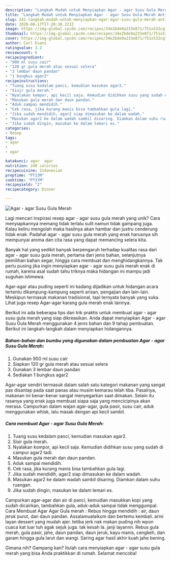 ```yaml
---
description: "Langkah Mudah untuk Menyiapkan Agar - agar Susu Gula Merah Anti Gagal"
title: "Langkah Mudah untuk Menyiapkan Agar - agar Susu Gula Merah Anti Gagal"
slug: 241-langkah-mudah-untuk-menyiapkan-agar-agar-susu-gula-merah-anti-gagal
date: 2020-08-17T17:20:38.221Z
image: https://img-global.cpcdn.com/recipes/34e2bde9a233e871/751x532cq70/agar-agar-susu-gula-merah-foto-resep-utama.jpg
thumbnail: https://img-global.cpcdn.com/recipes/34e2bde9a233e871/751x532cq70/agar-agar-susu-gula-merah-foto-resep-utama.jpg
cover: https://img-global.cpcdn.com/recipes/34e2bde9a233e871/751x532cq70/agar-agar-susu-gula-merah-foto-resep-utama.jpg
author: Carl Evans
ratingvalue: 3.2
reviewcount: 6
recipeingredient:
- "900 ml susu cair"
- "120 gr gula merah atau sesuai selera"
- "3 lembar daun pandan"
- "1 bungkus agar2"
recipeinstructions:
- "Tuang susu kedalam panci, kemudian masukan agar2."
- "Sisir gula merah."
- "Nyalakan kompor, api kecil saja. Kemudian didihkan susu yang sudah di campur agar2 tadi."
- "Masukan gula merah dan daun pandan."
- "Aduk sampai mendidih."
- "Cek rasa, jika kurang manis bisa tambahkan gula lagi."
- "Jika sudah mendidih, agar2 siap dimasukan ke dalam wadah."
- "Masukan agar2 ke dalam wadah sambil disaring. Diamkan dalam suhu ruangan."
- "Jika sudah dingin, masukan ke dalam lemari es."
categories:
- Resep
tags:
- agar
- 
- agar

katakunci: agar  agar 
nutrition: 248 calories
recipecuisine: Indonesian
preptime: "PT13M"
cooktime: "PT37M"
recipeyield: "2"
recipecategory: Dinner

---
```



![Agar - agar Susu Gula Merah](https://img-global.cpcdn.com/recipes/34e2bde9a233e871/751x532cq70/agar-agar-susu-gula-merah-foto-resep-utama.jpg)

Lagi mencari inspirasi resep agar - agar susu gula merah yang unik? Cara menyiapkannya memang tidak terlalu sulit namun tidak gampang juga. Kalau keliru mengolah maka hasilnya akan hambar dan justru cenderung tidak enak. Padahal agar - agar susu gula merah yang enak harusnya sih mempunyai aroma dan cita rasa yang dapat memancing selera kita.

Banyak hal yang sedikit banyak berpengaruh terhadap kualitas rasa dari agar - agar susu gula merah, pertama dari jenis bahan, selanjutnya pemilihan bahan segar, hingga cara membuat dan menghidangkannya. Tak perlu pusing jika ingin menyiapkan agar - agar susu gula merah enak di rumah, karena asal sudah tahu triknya maka hidangan ini mampu jadi suguhan istimewa.

Agar-agar atau puding seperti ini kadang dijadikan untuk hidangan acara tertentu dikampung-kampung seperti arisan, pengajian dan lain-lain. Meskipun termasuk makanan tradisional, tapi ternyata banyak yang suka. Lihat juga resep Agar-agar karang gula merah enak lainnya.


Berikut ini ada beberapa tips dan trik praktis untuk membuat agar - agar susu gula merah yang siap dikreasikan. Anda dapat menyiapkan Agar - agar Susu Gula Merah menggunakan 4 jenis bahan dan 9 tahap pembuatan. Berikut ini langkah-langkah dalam menyiapkan hidangannya.

<!--inarticleads1-->

##### Bahan-bahan dan bumbu yang digunakan dalam pembuatan Agar - agar Susu Gula Merah:

1. Gunakan 900 ml susu cair
1. Siapkan 120 gr gula merah atau sesuai selera
1. Gunakan 3 lembar daun pandan
1. Sediakan 1 bungkus agar2


Agar-agar sendiri termasuk dalam salah satu kategori makanan yang sangat pas disantap pada saat panas atau musim kemarau telah tiba. Pasalnya, makanan ini benar-benar sangat menyegarkan saat dimakan. Selain itu rasanya yang enak juga membuat siapa saja yang mencicipinya akan merasa. Campurkan dalam wajan agar-agar, gula pasir, susu cair, aduk menggunakan whisk, lalu masak dengan api kecil sambil. 

<!--inarticleads2-->

##### Cara membuat Agar - agar Susu Gula Merah:

1. Tuang susu kedalam panci, kemudian masukan agar2.
1. Sisir gula merah.
1. Nyalakan kompor, api kecil saja. Kemudian didihkan susu yang sudah di campur agar2 tadi.
1. Masukan gula merah dan daun pandan.
1. Aduk sampai mendidih.
1. Cek rasa, jika kurang manis bisa tambahkan gula lagi.
1. Jika sudah mendidih, agar2 siap dimasukan ke dalam wadah.
1. Masukan agar2 ke dalam wadah sambil disaring. Diamkan dalam suhu ruangan.
1. Jika sudah dingin, masukan ke dalam lemari es.


Campurkan agar-agar dan air di panci, kemudian masukkan kopi yang sudah dicairkan, tambahkan gula, aduk-aduk sampai tidak menggumpal. Cara Membuat Agar Agar Gula merah : Rebus hingga mendidih : air, daun jeruk purut, dan daun pandan. Assalamualaikum dan bertemu kembali. arini layan dessert yang mudah ajer. tetiba jerk nak makan puding nih wpon cuaca kat luar tuh agak sejuk juga. tak kesah la. janji layannn. Rebus gula merah, gula pasir, jahe, daun pandan, daun jeruk, kayu manis, cengkeh, dan garam hingga gula larut dan wangi. Saring agar hasil akhir kuah jahe bening. 

Gimana nih? Gampang kan? Itulah cara menyiapkan agar - agar susu gula merah yang bisa Anda praktikkan di rumah. Selamat mencoba!
